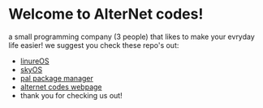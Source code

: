 # Welcome to AlterNet codes!
a small programming company (3 people) that likes to make your evryday life easier!
we suggest you check these repo's out:
+ [linureOS](https://github.com/Alter-Net-codes/linureOS)
+ [skyOS](https://github.com/Alter-Net-codes/SkyOS)
+ [pal package manager](https://github.com/webbrowser11/pal-package-manager)
+ [alternet codes webpage](https://webbrowser11.github.io/Alter-Net-codes/)
+ thank you for checking us out!
